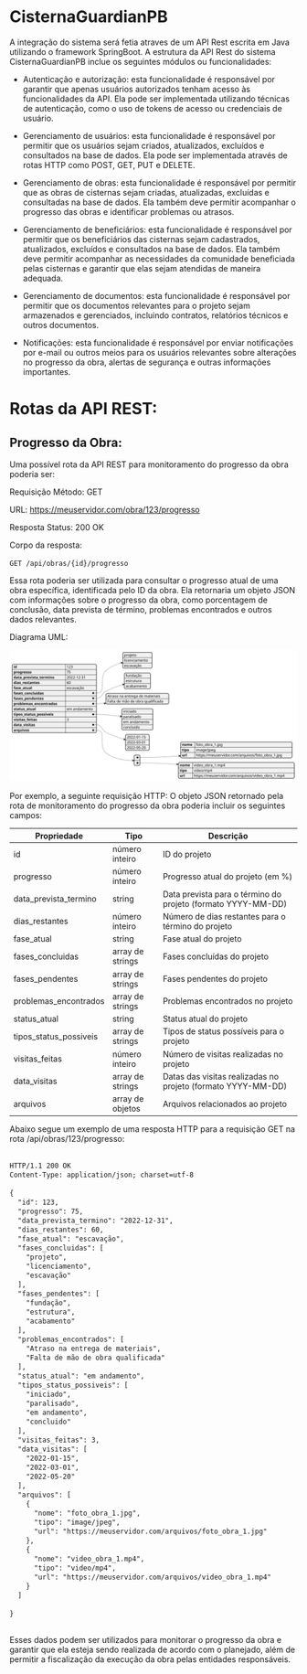 # CisternaGuardianPB

A integração do sistema será fetia atraves de um API Rest escrita em Java utilizando o framework SpringBoot. A estrutura da API Rest do sistema CisternaGuardianPB inclue os seguintes módulos ou funcionalidades:

- Autenticação e autorização: esta funcionalidade é responsável por garantir que apenas usuários autorizados tenham acesso às funcionalidades da API. Ela pode ser implementada utilizando técnicas de autenticação, como o uso de tokens de acesso ou credenciais de usuário.

- Gerenciamento de usuários: esta funcionalidade é responsável por permitir que os usuários sejam criados, atualizados, excluídos e consultados na base de dados. Ela pode ser implementada através de rotas HTTP como POST, GET, PUT e DELETE.

- Gerenciamento de obras: esta funcionalidade é responsável por permitir que as obras de cisternas sejam criadas, atualizadas, excluídas e consultadas na base de dados. Ela também deve permitir acompanhar o progresso das obras e identificar problemas ou atrasos.

- Gerenciamento de beneficiários: esta funcionalidade é responsável por permitir que os beneficiários das cisternas sejam cadastrados, atualizados, excluídos e consultados na base de dados. Ela também deve permitir acompanhar as necessidades da comunidade beneficiada pelas cisternas e garantir que elas sejam atendidas de maneira adequada.

- Gerenciamento de documentos: esta funcionalidade é responsável por permitir que os documentos relevantes para o projeto sejam armazenados e gerenciados, incluindo contratos, relatórios técnicos e outros documentos.

- Notificações: esta funcionalidade é responsável por enviar notificações por e-mail ou outros meios para os usuários relevantes sobre alterações no progresso da obra, alertas de segurança e outras informações importantes.


# Rotas da API REST:

## Progresso da Obra:  

Uma possível rota da API REST para monitoramento do progresso da obra poderia ser:

Requisição
Método: GET

URL: https://meuservidor.com/obra/123/progresso

Resposta
Status: 200 OK

Corpo da resposta:

`GET /api/obras/{id}/progresso`

Essa rota poderia ser utilizada para consultar o progresso atual de uma obra específica, identificada pelo ID da obra. Ela retornaria um objeto JSON com informações sobre o progresso da obra, como porcentagem de conclusão, data prevista de término, problemas encontrados e outros dados relevantes.

Diagrama UML:

![Nome da Imagem](/Assets/progresso_uml_json.svg)

Por exemplo, a seguinte requisição HTTP:
O objeto JSON retornado pela rota de monitoramento do progresso da obra poderia incluir os seguintes campos:

| Propriedade          | Tipo             | Descrição                                              |
| -------------------- | ---------------- | ------------------------------------------------------ |
| id                   | número inteiro   | ID do projeto                                         |
| progresso            | número inteiro   | Progresso atual do projeto (em %)                     |
| data_prevista_termino | string           | Data prevista para o término do projeto (formato YYYY-MM-DD) |
| dias_restantes       | número inteiro   | Número de dias restantes para o término do projeto   |
| fase_atual           | string           | Fase atual do projeto                                 |
| fases_concluidas     | array de strings | Fases concluídas do projeto                           |
| fases_pendentes      | array de strings | Fases pendentes do projeto                            |
| problemas_encontrados | array de strings | Problemas encontrados no projeto                      |
| status_atual         | string           | Status atual do projeto                               |
| tipos_status_possiveis | array de strings | Tipos de status possíveis para o projeto              |
| visitas_feitas       | número inteiro   | Número de visitas realizadas no projeto              |
| data_visitas         | array de strings | Datas das visitas realizadas no projeto (formato YYYY-MM-DD) |
| arquivos             | array de objetos | Arquivos relacionados ao projeto                     |


Abaixo segue um exemplo de uma resposta HTTP para a requisição GET na rota /api/obras/123/progresso:


``` lang-js

HTTP/1.1 200 OK
Content-Type: application/json; charset=utf-8

{
  "id": 123,
  "progresso": 75,
  "data_prevista_termino": "2022-12-31",
  "dias_restantes": 60,
  "fase_atual": "escavação",
  "fases_concluidas": [
    "projeto",
    "licenciamento",
    "escavação"
  ],
  "fases_pendentes": [
    "fundação",
    "estrutura",
    "acabamento"
  ],
  "problemas_encontrados": [
    "Atraso na entrega de materiais",
    "Falta de mão de obra qualificada"
  ],
  "status_atual": "em andamento",
  "tipos_status_possiveis": [
    "iniciado",
    "paralisado",
    "em andamento",
    "concluido"
  ],
  "visitas_feitas": 3,
  "data_visitas": [
    "2022-01-15",
    "2022-03-01",
    "2022-05-20"
  ],
  "arquivos": [
    {
      "nome": "foto_obra_1.jpg",
      "tipo": "image/jpeg",
      "url": "https://meuservidor.com/arquivos/foto_obra_1.jpg"
    },
    {
      "nome": "video_obra_1.mp4",
      "tipo": "video/mp4",
      "url": "https://meuservidor.com/arquivos/video_obra_1.mp4"
    }
  ]

}


```

Esses dados podem ser utilizados para monitorar o progresso da obra e garantir que ela esteja sendo realizada de acordo com o planejado, além de permitir a fiscalização da execução da obra pelas entidades responsáveis.




